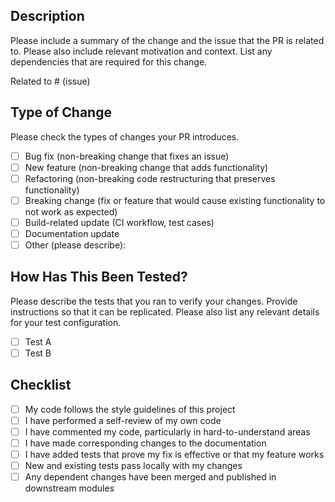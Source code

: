 ## Description

Please include a summary of the change and the issue that the PR is related to.
Please also include relevant motivation and context.
List any dependencies that are required for this change.

Related to # (issue)

## Type of Change

Please check the types of changes your PR introduces.

- [ ] Bug fix (non-breaking change that fixes an issue)
- [ ] New feature (non-breaking change that adds functionality)
- [ ] Refactoring (non-breaking code restructuring that preserves functionality)
- [ ] Breaking change (fix or feature that would cause existing functionality to not work as expected)
- [ ] Build-related update (CI workflow, test cases)
- [ ] Documentation update
- [ ] Other (please describe):

## How Has This Been Tested?

Please describe the tests that you ran to verify your changes. Provide instructions so that it can be replicated.
Please also list any relevant details for your test configuration.

- [ ] Test A
- [ ] Test B

## Checklist

- [ ] My code follows the style guidelines of this project
- [ ] I have performed a self-review of my own code
- [ ] I have commented my code, particularly in hard-to-understand areas
- [ ] I have made corresponding changes to the documentation
- [ ] I have added tests that prove my fix is effective or that my feature works
- [ ] New and existing tests pass locally with my changes
- [ ] Any dependent changes have been merged and published in downstream modules
